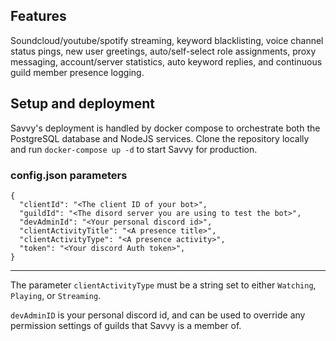 ## Features

Soundcloud/youtube/spotify streaming, keyword blacklisting, voice channel status pings, new user greetings, auto/self-select role assignments, proxy messaging, account/server statistics, auto keyword replies, and continuous guild member presence logging. 

## Setup and deployment

Savvy's deployment is handled by docker compose to orchestrate both the PostgreSQL database and NodeJS services. Clone the repository locally and run `docker-compose up -d` to start Savvy for production. 

### config.json parameters

```
{
  "clientId": "<The client ID of your bot>",
  "guildId": "<The disord server you are using to test the bot>",
  "devAdminId": "<Your personal discord id>",
  "clientActivityTitle": "<A presence title>",
  "clientActivityType": "<A presence activity>",
  "token": "<Your discord Auth token>",
}
```

---

The parameter `clientActivityType` must be a string set to either `Watching`, `Playing`, or `Streaming`.

`devAdminID` is your personal discord id, and can be used to override any permission settings of guilds that Savvy is a member of.
